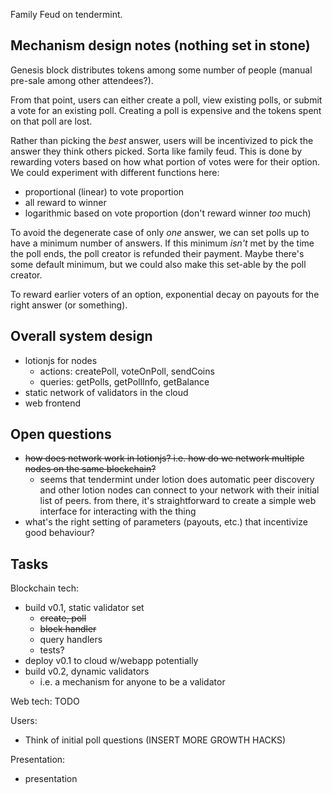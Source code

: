 Family Feud on tendermint.

## Mechanism design notes (nothing set in stone)
Genesis block distributes tokens among some number of people (manual pre-sale among other attendees?).

From that point, users can either create a poll, view existing polls, or submit a vote for an existing
poll. Creating a poll is expensive and the tokens spent on that poll are lost.

Rather than picking the *best* answer, users will be incentivized to pick the answer they think others
picked. Sorta like family feud. This is done by rewarding voters based on how what portion of votes were for
their option. We could experiment with different functions here:
- proportional (linear) to vote proportion
- all reward to winner
- logarithmic based on vote proportion (don't reward winner *too* much)

To avoid the degenerate case of only *one* answer, we can set polls up to have a minimum number of answers. If
this minimum *isn't* met by the time the poll ends, the poll creator is refunded their payment. Maybe there's
some default minimum, but we could also make this set-able by the poll creator.

To reward earlier voters of an option, exponential decay on payouts for the right answer (or something).

## Overall system design
- lotionjs for nodes
  - actions: createPoll, voteOnPoll, sendCoins
  - queries: getPolls, getPollInfo, getBalance
- static network of validators in the cloud
- web frontend

## Open questions
- ~~how does network work in lotionjs? i.e. how do we network multiple nodes on the same blockchain?~~
  - seems that tendermint under lotion does automatic peer discovery and other lotion nodes can connect to
    your network with their initial list of peers. from there, it's straightforward to create a simple web
    interface for interacting with the thing
- what's the right setting of parameters (payouts, etc.) that incentivize good behaviour?

## Tasks
Blockchain tech:
- build v0.1, static validator set
  - ~~create, poll~~
  - ~~block handler~~
  - query handlers
  - tests?
- deploy v0.1 to cloud w/webapp potentially
- build v0.2, dynamic validators
  - i.e. a mechanism for anyone to be a validator

Web tech:
TODO

Users:
- Think of initial poll questions
(INSERT MORE GROWTH HACKS)

Presentation:
- presentation
